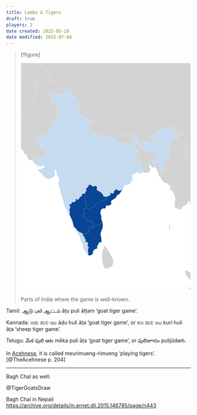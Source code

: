 ```yaml
---
title: Lambs & Tigers
draft: true
players: 2
date created: 2025-05-20
date modified: 2025-07-04
---
```


> [!figure]
>
> ![](../../maps/LambsAndTigers.svg)
>
> Parts of India where the game is well-known.

Tamil: <span lang="ta" class="aka">ஆடு புலி ஆட்டம்</span> <span lang="ta-Latn" class="aka">āṭu puli āṭṭam</span> ‘goat tiger game’.

Kannada: <span lang="kn" class="aka">ಆಡು ಹುಲಿ ಆಟ</span> <span lang="kn-Latn" class="aka">āḍu huli āṭa</span> ‘goat tiger game’, or <span lang="kn" class="aka">ಕುರಿ ಹುಲಿ ಆಟ</span> <span lang="kn-Latn" class="aka">kuri huli āṭa</span> ‘sheep tiger game’.

Telugu: <span lang="te" class="aka">మేక పులి ఆట</span> <span lang="te-Latn" class="aka">mēka puli āṭa</span> ‘goat tiger game’, or <span lang="te" class="aka">పులిజూదం</span> <span lang="te-Latn">pulijūdaṁ</span>.

In [Acehnese](https://en.wikipedia.org/wiki/Acehnese_language), it is called <span lang="ace" class="aka">meurimueng-rimueng</span> ‘playing tigers’.[@TheAcehnese p. 204]


---

Bagh Chal as well:

@TigerGoatsDraw

Bagh Chal in Nepali https://archive.org/details/in.ernet.dli.2015.146785/page/n443